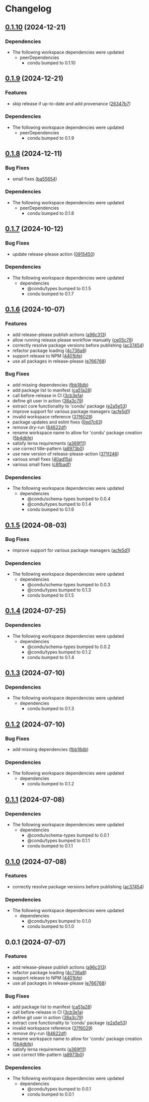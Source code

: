 # Changelog

## [0.1.10](https://github.com/niieani/condu/compare/@condu-feature/release-please@0.1.9...@condu-feature/release-please@0.1.10) (2024-12-21)


### Dependencies

* The following workspace dependencies were updated
  * peerDependencies
    * condu bumped to 0.1.10

## [0.1.9](https://github.com/niieani/condu/compare/@condu-feature/release-please@0.1.8...@condu-feature/release-please@0.1.9) (2024-12-21)


### Features

* skip release if up-to-date and add provenance ([26347b7](https://github.com/niieani/condu/commit/26347b753f62a619d86222ad018a0e01d1a55975))


### Dependencies

* The following workspace dependencies were updated
  * peerDependencies
    * condu bumped to 0.1.9

## [0.1.8](https://github.com/niieani/condu/compare/@condu-feature/release-please@0.1.7...@condu-feature/release-please@0.1.8) (2024-12-11)


### Bug Fixes

* small fixes ([ba55654](https://github.com/niieani/condu/commit/ba556544a3bda8770009202d64f1f25ee99fb19c))


### Dependencies

* The following workspace dependencies were updated
  * peerDependencies
    * condu bumped to 0.1.8

## [0.1.7](https://github.com/niieani/condu/compare/@condu-feature/release-please@0.1.6...@condu-feature/release-please@0.1.7) (2024-10-12)


### Bug Fixes

* update release-please action ([0915450](https://github.com/niieani/condu/commit/0915450f2938b08dad8726ab04065d0537d813e3))


### Dependencies

* The following workspace dependencies were updated
  * dependencies
    * @condu/types bumped to 0.1.5
    * condu bumped to 0.1.7

## [0.1.6](https://github.com/niieani/condu/compare/@condu-feature/release-please@0.1.5...@condu-feature/release-please@0.1.6) (2024-10-07)


### Features

* add release-please publish actions ([a96c313](https://github.com/niieani/condu/commit/a96c313d600bf17caad0be7261e54018af9ab4e1))
* allow running release please workflow manually ([ce05c78](https://github.com/niieani/condu/commit/ce05c78bb32566d667252a4b163c59c14eb9164e))
* correctly resolve package versions before publishing ([ac37454](https://github.com/niieani/condu/commit/ac374544ecb35ad3c3f27a830f24276928168306))
* refactor package loading ([4c736a8](https://github.com/niieani/condu/commit/4c736a83077e0294a7854c8a2b9c95a5878149f3))
* support release to NPM ([4401bfe](https://github.com/niieani/condu/commit/4401bfe7a457ea3fb516d0165b89652aa3ef5200))
* use all packages in release-please ([e766768](https://github.com/niieani/condu/commit/e76676892ac2ffc4f7253179fed6ee2a2fe0ded9))


### Bug Fixes

* add missing dependencies ([fbb18db](https://github.com/niieani/condu/commit/fbb18db9a0e49843d60ed297df3af928a9577880))
* add package list to manifest ([ca51a28](https://github.com/niieani/condu/commit/ca51a28d9a1f4bda1ca1dd929a7d22bdae09d5f3))
* call before-release in CI ([3cb3e1a](https://github.com/niieani/condu/commit/3cb3e1ad28a3c127bfe0f47f9372706310acef97))
* define git user in action ([38a3c79](https://github.com/niieani/condu/commit/38a3c79c22778f9374d808d94bec934c8f9b4838))
* extract core functionality to 'condu' package ([e2a5e53](https://github.com/niieani/condu/commit/e2a5e539f7aeaadedd3359d8bf80591f3e4ee258))
* improve support for various package managers ([acfe5d1](https://github.com/niieani/condu/commit/acfe5d1469145e27084a75dbb01ac3c9c053c4dc))
* invalid workspace reference ([37f6029](https://github.com/niieani/condu/commit/37f6029848a43f06627f0ee2f7fcef4e535a7d07))
* package updates and eslint fixes ([0ed7c63](https://github.com/niieani/condu/commit/0ed7c63c75992a8952c84d6d79280f3ca3bf4225))
* remove dry-run ([84622df](https://github.com/niieani/condu/commit/84622dfe6af8a30627694f179cb68f5499f552fd))
* rename workspace name to allow for 'condu' package creation ([5b4dbfe](https://github.com/niieani/condu/commit/5b4dbfe0912ad8d64a227b875d34c39ae5d50959))
* satisfy lerna requirements ([a369f11](https://github.com/niieani/condu/commit/a369f1166b12328d7cd184ddd1d9a41ed94204f9))
* use correct title-pattern ([a8973b0](https://github.com/niieani/condu/commit/a8973b07d099941a4007216902d360e3e2f372fe))
* use new version of release-please-action ([371f246](https://github.com/niieani/condu/commit/371f246ed61c5b8d059cf62f1ae639cf453e1434))
* various small fixes ([40ad15a](https://github.com/niieani/condu/commit/40ad15a5a9eac419a1bc1d100bd86e25b9c44eca))
* various small fixes ([c8fbadf](https://github.com/niieani/condu/commit/c8fbadf0f538086dca5d8d4093c274128c793743))


### Dependencies

* The following workspace dependencies were updated
  * dependencies
    * @condu/schema-types bumped to 0.0.4
    * @condu/types bumped to 0.1.4
    * condu bumped to 0.1.6

## [0.1.5](https://github.com/niieani/condu/compare/@condu-feature/release-please@0.1.4...@condu-feature/release-please@0.1.5) (2024-08-03)


### Bug Fixes

* improve support for various package managers ([acfe5d1](https://github.com/niieani/condu/commit/acfe5d1469145e27084a75dbb01ac3c9c053c4dc))


### Dependencies

* The following workspace dependencies were updated
  * dependencies
    * @condu/schema-types bumped to 0.0.3
    * @condu/types bumped to 0.1.3
    * condu bumped to 0.1.5

## [0.1.4](https://github.com/niieani/toolchain/compare/@condu-feature/release-please@0.1.3...@condu-feature/release-please@0.1.4) (2024-07-25)


### Dependencies

* The following workspace dependencies were updated
  * dependencies
    * @condu/schema-types bumped to 0.0.2
    * @condu/types bumped to 0.1.2
    * condu bumped to 0.1.4

## [0.1.3](https://github.com/niieani/toolchain/compare/@condu-feature/release-please@0.1.2...@condu-feature/release-please@0.1.3) (2024-07-10)


### Dependencies

* The following workspace dependencies were updated
  * dependencies
    * condu bumped to 0.1.3

## [0.1.2](https://github.com/niieani/toolchain/compare/@condu-feature/release-please@0.1.1...@condu-feature/release-please@0.1.2) (2024-07-10)


### Bug Fixes

* add missing dependencies ([fbb18db](https://github.com/niieani/toolchain/commit/fbb18db9a0e49843d60ed297df3af928a9577880))


### Dependencies

* The following workspace dependencies were updated
  * dependencies
    * condu bumped to 0.1.2

## [0.1.1](https://github.com/niieani/toolchain/compare/@condu-feature/release-please@0.1.0...@condu-feature/release-please@0.1.1) (2024-07-08)


### Dependencies

* The following workspace dependencies were updated
  * dependencies
    * @condu/schema-types bumped to 0.0.1
    * @condu/types bumped to 0.1.1
    * condu bumped to 0.1.1

## [0.1.0](https://github.com/niieani/toolchain/compare/@condu-feature/release-please@0.0.1...@condu-feature/release-please@0.1.0) (2024-07-08)


### Features

* correctly resolve package versions before publishing ([ac37454](https://github.com/niieani/toolchain/commit/ac374544ecb35ad3c3f27a830f24276928168306))


### Dependencies

* The following workspace dependencies were updated
  * dependencies
    * @condu/types bumped to 0.1.0
    * condu bumped to 0.1.0

## 0.0.1 (2024-07-07)


### Features

* add release-please publish actions ([a96c313](https://github.com/niieani/toolchain/commit/a96c313d600bf17caad0be7261e54018af9ab4e1))
* refactor package loading ([4c736a8](https://github.com/niieani/toolchain/commit/4c736a83077e0294a7854c8a2b9c95a5878149f3))
* support release to NPM ([4401bfe](https://github.com/niieani/toolchain/commit/4401bfe7a457ea3fb516d0165b89652aa3ef5200))
* use all packages in release-please ([e766768](https://github.com/niieani/toolchain/commit/e76676892ac2ffc4f7253179fed6ee2a2fe0ded9))


### Bug Fixes

* add package list to manifest ([ca51a28](https://github.com/niieani/toolchain/commit/ca51a28d9a1f4bda1ca1dd929a7d22bdae09d5f3))
* call before-release in CI ([3cb3e1a](https://github.com/niieani/toolchain/commit/3cb3e1ad28a3c127bfe0f47f9372706310acef97))
* define git user in action ([38a3c79](https://github.com/niieani/toolchain/commit/38a3c79c22778f9374d808d94bec934c8f9b4838))
* extract core functionality to 'condu' package ([e2a5e53](https://github.com/niieani/toolchain/commit/e2a5e539f7aeaadedd3359d8bf80591f3e4ee258))
* invalid workspace reference ([37f6029](https://github.com/niieani/toolchain/commit/37f6029848a43f06627f0ee2f7fcef4e535a7d07))
* remove dry-run ([84622df](https://github.com/niieani/toolchain/commit/84622dfe6af8a30627694f179cb68f5499f552fd))
* rename workspace name to allow for 'condu' package creation ([5b4dbfe](https://github.com/niieani/toolchain/commit/5b4dbfe0912ad8d64a227b875d34c39ae5d50959))
* satisfy lerna requirements ([a369f11](https://github.com/niieani/toolchain/commit/a369f1166b12328d7cd184ddd1d9a41ed94204f9))
* use correct title-pattern ([a8973b0](https://github.com/niieani/toolchain/commit/a8973b07d099941a4007216902d360e3e2f372fe))


### Dependencies

* The following workspace dependencies were updated
  * dependencies
    * @condu/types bumped to 0.0.1
    * condu bumped to 0.0.1
